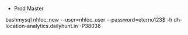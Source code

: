 - Prod Master

bashmysql nhloc_new \--user=nhloc_user \--password=eterno123\$ -h
dh-location-analytics.dailyhunt.in -P38036
